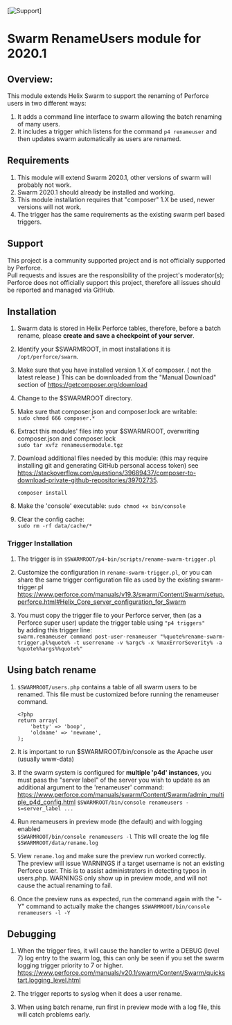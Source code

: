 [![Support](https://img.shields.io/badge/Support-Community-yellow.svg)]
# Swarm RenameUsers module for 2020.1

## Overview:  
This module extends Helix Swarm to support the renaming of Perforce users in two different ways:
1. It adds a command line interface to swarm allowing the batch renaming of many users.
2. It includes a trigger which listens for the command `p4 renameuser` and then updates swarm automatically as users are renamed.

## Requirements

1. This module will extend Swarm 2020.1, other versions of swarm will probably not work.  
2. Swarm 2020.1 should already be installed and working.
2. This module installation requires that "composer" 1.X be used, newer versions will not work.
3. The trigger has the same requirements as the existing swarm perl based triggers.

## Support

This project is a community supported project and is not officially supported by Perforce.  
Pull requests and issues are the responsibility of the project's moderator(s);  
Perforce does not officially support this project, therefore all issues should be reported and managed via GitHub. 

## Installation

1. Swarm data is stored in Helix Perforce tables, 
therefore, before a batch rename, please **create and save a checkpoint of your server**.
2. Identify your $SWARMROOT, in most installations it is `/opt/perforce/swarm`.
3. Make sure that you have installed version 1.X of composer. ( not the latest release ) 
   This can be downloaded from the "Manual Download" section of https://getcomposer.org/download
4. Change to the $SWARMROOT directory.   
5. Make sure that composer.json and composer.lock are writable:     
   `sudo chmod 666 composer.*`    
6. Extract this modules' files into your $SWARMROOT, overwriting composer.json and composer.lock   
   `sudo tar xvfz renameusermodule.tgz`
7. Download additional files needed by this module:  (this may require installing git and generating GitHub personal access token) see  
   <https://stackoverflow.com/questions/39689437/composer-to-download-private-github-repositories/39702735>.
   
   `composer install`
8. Make the 'console' executable:
   `sudo chmod +x bin/console`
9. Clear the config cache:  
   `sudo rm -rf data/cache/*`
   
### Trigger Installation

1. The trigger is in `$SWARMROOT/p4-bin/scripts/rename-swarm-trigger.pl`
2. Customize the configuration in `rename-swarm-trigger.pl`, or you can share the same trigger configuration file as used by the existing swarm-trigger.pl
<https://www.perforce.com/manuals/v19.3/swarm/Content/Swarm/setup.perforce.html#Helix_Core_server_configuration_for_Swarm>

3. You must copy the trigger file to your Perforce server, then (as a Perforce super user) update the trigger table using `"p4 triggers"`  
by adding this trigger line:  
   	`swarm.renameuser command post-user-renameuser "%quote%rename-swarm-trigger.pl%quote% -t userrename -v %argc% -x %maxErrorSeverity% -a %quote%%args%%quote%"`

## Using batch rename

1. `$SWARMROOT/users.php` contains a table of all swarm users to be renamed.
This file must be customized before running the renameuser command.
       
       <?php
       return array(
           'betty' => 'boop',
           'oldname' => 'newname',
       ); 
2. It is important to run $SWARMROOT/bin/console as the Apache user (usually www-data)
3. If the swarm system is configured for **multiple 'p4d' instances**, you must pass the "server label" of 
   the server you wish to update as an additional argument to the 'renameuser' command: 
   <https://www.perforce.com/manuals/swarm/Content/Swarm/admin_multiple_p4d_config.html> 
   `$SWARMROOT/bin/console renameusers -s=server_label ...`
4. Run renameusers in preview mode (the default) and with logging enabled    
   `$SWARMROOT/bin/console renameusers -l`
    This will create the log file `$SWARMROOT/data/rename.log`
5. View `rename.log` and  make sure the preview run worked correctly.  
   The preview will issue WARNINGS if a target username is not an existing Perforce user.
   This is to assist administrators in detecting typos in users.php.
   WARNINGS only show up in preview mode, and will not cause the actual renaming to fail.
6. Once the preview runs as expected, run the command again with the "-Y" command to actually make the changes
      `$SWARMROOT/bin/console renameusers -l -Y`
      
## Debugging
1. When the trigger fires, it will cause the handler to write a DEBUG (level 7) log entry to the swarm log, 
   this can only be seen if you set the swarm logging trigger priority to 7 or higher.
   <https://www.perforce.com/manuals/v20.1/swarm/Content/Swarm/quickstart.logging_level.html>

2. The trigger reports to syslog when it does a user rename. 

3. When using batch rename, run first in preview mode with a log file, this will catch problems early.



   
